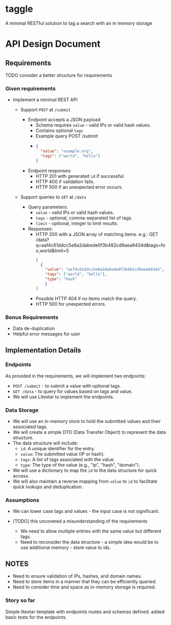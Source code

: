 # taggle
A minimal RESTful solution to tag a search with an in memory storage

# API Design Document
## Requirements
TODO consider a better structure for requirements 
### Given requirements
- Implement a minimal REST API
  - Support `POST` at `/submit`
    - Endpoint accepts a JSON payload
      - Schema requires `value` - valid IPs or valid hash values.
      - Contains optional `tags`
      - Example query POST /submit
      - ```json
        {
          "value": "example.org",
          "tags": ["world", "hello"]
        }
        ```
    - Endpoint responses:
      - HTTP 201 with generated `id` if successful.
      - HTTP 400 if validation fails.
      - HTTP 500 if an unexpected error occurs.

  - Support queries to `GET` at `/data`
    - Query parameters:
      - `value` - valid IPs or valid hash values.
      - `tags` - optional, comma-separated list of tags.
      - `limit` - optional, integer to limit results.
    - Responses:
      - HTTP 200 with a JSON array of matching items. e.g.: GET /data?q=aaf4c61ddcc5e8a2dabede0f3b482cd9aea9434d&tags=foo,world&limit=5
        ```json
        [
          {
            "value": "aaf4c61ddcc5e8a2dabede0f3b482cd9aea9434d",
            "tags": ["world", "hello"],
            "type": "hash"
            }
        ]
        ```
      - Possible HTTP 404 if no items match the query.
      - HTTP 500 for unexpected errors.



### Bonus Requirements
- Data de-duplication
- Helpful error messages for user
## Implementation Details

### Endpoints
As provided in the requirements, we will implement two endpoints:
- `POST /submit` - to submit a value with optional tags.
- `GET /data` - to query for values based on tags and value.
- We will use Litestar to implement the endpoints.

### Data Storage
- We will use an in-memory store to hold the submitted values and their associated tags.
- We will create a simple DTO (Data Transfer Object) to represent the data structure.
- The data structure will include:
  - `id`: A unique identifier for the entry.
  - `value`: The submitted value (IP or hash).
  - `tags`: A list of tags associated with the value.
  - `type`: The type of the value (e.g., "ip", "hash", "domain").
- We will use a dictionary to map the `id` to the data structure for quick access.
- We will also maintain a reverse mapping from `value` to `id` to facilitate quick lookups and deduplication.

### Assumptions
- We can lower case tags and values - the input case is not significant.

- [TODO] this uncovered a misunderstanding of the requirements
  - We need to allow multiple entries with the same value but different tags.
  - Need to reconsider the data structure - a simple idea would be to use additional memory - store value to ids.
    
## NOTES 
- Need to ensure validation of IPs, hashes, and domain names.
- Need to store items in a manner that they can be efficiently queried.
- Need to consider time and space as in-memory storage is required.

### Story so far
Simple litestar template with endpoints routes and schemas defined.
added basic tests for the endpoints.

